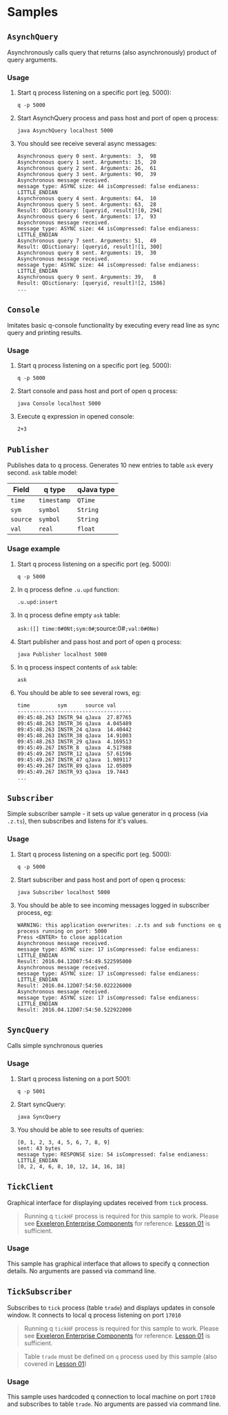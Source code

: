 # Samples

## `AsynchQuery`

Asynchronously calls query that returns (also asynchronously) product of query arguments.

### Usage

1. Start q process listening on a specific port (eg. 5000):

	`q -p 5000`

2. Start AsynchQuery process and pass host and port of open q process:

	`java AsynchQuery localhost 5000`

3. You should see receive several async messages:

	```
	Asynchronous query 0 sent. Arguments:  3,  98
	Asynchronous query 1 sent. Arguments: 15,  20
	Asynchronous query 2 sent. Arguments: 26,  61
	Asynchronous query 3 sent. Arguments: 90,  39
	Asynchronous message received.
	message type: ASYNC size: 44 isCompressed: false endianess: LITTLE_ENDIAN
	Asynchronous query 4 sent. Arguments: 64,  10
	Asynchronous query 5 sent. Arguments: 63,  28
	Result: QDictionary: [queryid, result]![0, 294]
	Asynchronous query 6 sent. Arguments: 17,  93
	Asynchronous message received.
	message type: ASYNC size: 44 isCompressed: false endianess: LITTLE_ENDIAN
	Asynchronous query 7 sent. Arguments: 51,  49
	Result: QDictionary: [queryid, result]![1, 300]
	Asynchronous query 8 sent. Arguments: 19,  30
	Asynchronous message received.
	message type: ASYNC size: 44 isCompressed: false endianess: LITTLE_ENDIAN
	Asynchronous query 9 sent. Arguments: 39,   8
	Result: QDictionary: [queryid, result]![2, 1586]
	...
	```

## `Console`

Imitates basic q-console functionality by executing every read line as sync query and printing results.

### Usage

1. Start q process listening on a specific port (eg. 5000):

	`q -p 5000`
2. Start console and pass host and port of open q process:

	`java Console localhost 5000`

3. Execute q expression in opened console:

	`2+3`

## `Publisher`

Publishes data to q process. Generates 10 new entries to table `ask` every second.
`ask` table model:

| Field    | q type    | qJava type
|----------|-----------|-----------
| `time`   | `timestamp` | `QTime`
| `sym`    | `symbol`    | `String`
| `source` | `symbol`    | `String`
| `val`    | `real`      | `float`

### Usage example

1. Start q process listening on a specific port (eg. 5000):

	`q -p 5000`

2. In q process define `.u.upd` function:

	`.u.upd:insert`

3. In q process define empty `ask` table:

	`ask:([] time:0#0Nt;sym:0#`;source:0#`;val:0#0Ne)`

4. Start publisher and pass host and port of open q process:

	`java Publisher localhost 5000`

5. In q process inspect contents of `ask` table:

	`ask`

6. You should be able to see several rows, eg:

	```
	time         sym      source val
	-------------------------------------
	09:45:48.263 INSTR_94 qJava  27.87765
	09:45:48.263 INSTR_36 qJava  4.045489
	09:45:48.263 INSTR_24 qJava  14.40442
	09:45:48.263 INSTR_38 qJava  14.91003
	09:45:48.263 INSTR_29 qJava  4.169513
	09:45:49.267 INSTR_8  qJava  4.517988
	09:45:49.267 INSTR_12 qJava  57.61596
	09:45:49.267 INSTR_47 qJava  1.989117
	09:45:49.267 INSTR_89 qJava  12.05809
	09:45:49.267 INSTR_93 qJava  19.7443
	...
	```

## `Subscriber`

Simple subscriber sample - it sets up value generator in q process (via `.z.ts`), then subscribes and listens for it's values.

### Usage

1. Start q process listening on a specific port (eg. 5000):

	`q -p 5000`
2. Start subscriber and pass host and port of open q process:

	`java Subscriber localhost 5000`

3. You should be able to see incoming messages logged in subscriber process, eg:

	```
	WARNING: this application overwrites: .z.ts and sub functions on q process running on port: 5000
	Press <ENTER> to close application
	Asynchronous message received.
	message type: ASYNC size: 17 isCompressed: false endianess: LITTLE_ENDIAN
	Result: 2016.04.12D07:54:49.522595000
	Asynchronous message received.
	message type: ASYNC size: 17 isCompressed: false endianess: LITTLE_ENDIAN
	Result: 2016.04.12D07:54:50.022226000
	Asynchronous message received.
	message type: ASYNC size: 17 isCompressed: false endianess: LITTLE_ENDIAN
	Result: 2016.04.12D07:54:50.522922000
	```

## `SyncQuery`

Calls simple synchronous queries

### Usage

1. Start q process listening on a port 5001:

	`q -p 5001`

2. Start syncQuery:

	`java SyncQuery`

3. You should be able to see results of queries:

	```
	[0, 1, 2, 3, 4, 5, 6, 7, 8, 9]
	sent: 43 bytes
	message type: RESPONSE size: 54 isCompressed: false endianess: LITTLE_ENDIAN
	[0, 2, 4, 6, 8, 10, 12, 14, 16, 18]
	```

## `TickClient`

Graphical interface for displaying updates received from `tick` process.

> Running q `tickHF` process is required for this sample to work. Please see [Exxeleron Enterprise Components](https://github.com/exxeleron/enterprise-components) for reference. [Lesson 01](https://github.com/exxeleron/enterprise-components/tree/develop/tutorial/Lesson01) is sufficient.

### Usage

This sample has graphical interface that allows to specify q connection details. No arguments are passed via command line.

## `TickSubscriber`

Subscribes to `tick` process (table `trade`) and displays updates in console window. 
It connects to local q process listening on port `17010`

> Running q `tickHF` process is required for this sample to work. Please see [Exxeleron Enterprise Components](https://github.com/exxeleron/enterprise-components) for reference. [Lesson 01](https://github.com/exxeleron/enterprise-components/tree/develop/tutorial/Lesson01) is sufficient.


> Table `trade` must be defined on `q` process used by this sample (also covered in [Lesson 01](https://github.com/exxeleron/enterprise-components/tree/develop/tutorial/Lesson01))

### Usage

This sample uses hardcoded q connection to local machine on port `17010` and subscribes to table `trade`. No arguments are passed via command line.